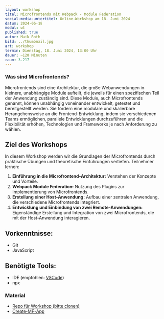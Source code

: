 ```yaml
---
layout: workshop
titel: Microfrontends mit Webpack - Module Federation
social-media-untertitel: Online-Workshop am 18. Juni 2024
datum: 2024-06-18
modul: wt
published: true
autor: Maik Roth
bild: ../thumbnail.jpg
art: workshop
termin: Dienstag, 18. Juni 2024, 13:00 Uhr
dauer: ~120 Minuten
raum: 3.217
---
```


### Was sind Microfrontends?

Microfrontends sind eine Architektur, die große Webanwendungen in kleinere, unabhängige Module aufteilt, die jeweils für einen spezifischen Teil der Anwendung zuständig sind. Diese Module, auch Microfrontends genannt, können unabhängig voneinander entwickelt, getestet und bereitgestellt werden. Sie fördern eine modulare und skalierbare Herangehensweise an die Frontend-Entwicklung, indem sie verschiedenen Teams ermöglichen, parallele Entwicklungen durchzuführen und die Flexibilität erhöhen, Technologien und Frameworks je nach Anforderung zu wählen.

## Ziel des Workshops

In diesem Workshop werden wir die Grundlagen der Microfrontends durch praktische Übungen und theoretische Einführungen vertiefen. Teilnehmer lernen:

1. **Einführung in die Microfrontend-Architektur:** Verstehen der Konzepte und Vorteile.
2. **Webpack Module Federation:** Nutzung des Plugins zur Implementierung von Microfrontends.
3. **Erstellung einer Host-Anwendung:** Aufbau einer zentralen Anwendung, die verschiedene Microfrontends integriert.
4. **Entwicklung und Einbindung von zwei Remote-Anwendungen:** Eigenständige Erstellung und Integration von zwei Microfrontends, die mit der Host-Anwendung interagieren.



## Vorkenntnisse:
- Git
- JavaScript

## Benötigte Tools:
- IDE (empfohlen: [VSCode](https://code.visualstudio.com/download))
- npx

### Material
- [Repo für Workshop (bitte clonen)](https://github.com/MaikRoth/webtech-workshop-microfrontends)
- [Create-MF-App](https://github.com/jherr/create-mf-app)